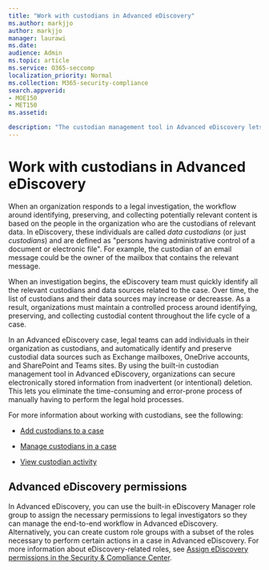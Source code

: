 ```yaml
---
title: "Work with custodians in Advanced eDiscovery"
ms.author: markjjo
author: markjjo
manager: laurawi
ms.date: 
audience: Admin
ms.topic: article
ms.service: O365-seccomp
localization_priority: Normal
ms.collection: M365-security-compliance 
search.appverid: 
- MOE150
- MET150
ms.assetid: 

description: "The custodian management tool in Advanced eDiscovery lets you manage the workflow around identifying, preserving, and collecting data that's associated with the people of interest in a legal case."
---
```


# Work with custodians in Advanced eDiscovery

When an organization responds to a legal investigation, the workflow around identifying, preserving, and collecting potentially relevant content is based on the people in the organization who are the custodians of relevant data. In eDiscovery, these individuals are called *data custodians* (or just *custodians*) and are defined as "persons having administrative control of a document or electronic file". For example, the custodian of an email message could be the owner of the mailbox that contains the relevant message.  

When an investigation begins, the eDiscovery team must quickly identify all the relevant custodians and data sources related to the case. Over time, the list of custodians and their data sources may increase or decreasse. As a result, organizations must maintain a controlled process around identifying, preserving, and collecting custodial content throughout the life cycle of a case.

In an Advanced eDiscovery case, legal teams can add individuals in their organization as custodians, and automatically identify and preserve custodial data sources such as Exchange mailboxes, OneDrive accounts, and SharePoint and Teams sites. By using the built-in custodian management tool in Advanced eDiscovery, organizations can secure electronically stored information from inadvertent (or intentional) deletion. This lets you eliminate the time-consuming and error-prone process of manually having to perform the legal hold processes. 

For more information about working with custodians, see the following: 

- [Add custodians to a case](add-custodians-to-case.md)

- [Manage custodians in a case](manage-new-custodians.md)

- [View custodian activity](view-custodian-activity.md)

## Advanced eDiscovery permissions

In Advanced eDiscovery, you can use the built-in eDiscovery Manager role group to assign the necessary permissions to legal investigators so they can manage the end-to-end workflow in Advanced eDiscovery. Alternatively, you can create custom role groups with a subset of the roles necessary to perform certain actions in a case in Advanced eDiscovery. For more information about eDiscovery-related roles, see [Assign eDiscovery permissions in the Security & Compliance Center](../assign-ediscovery-permissions.md).
